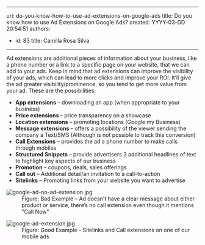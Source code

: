 

---
uri: do-you-know-how-to-use-ad-extensions-on-google-ads
title: Do you know how to use Ad Extensions on Google Ads?
created: YYYY-03-DD 20:54:51
authors:
  - id: 83
    title: Camilla Rosa Silva
---




<span class='intro'> <p class="ssw15-rteElement-P">Ad extensions are additional pieces of information about your business, like a phone number or a link to a specific page on your website, that we can add to your ads. Keep in mind that ad extensions can improve the visibility of your ads, which can lead to more clicks and improve your ROI. It’ll give the ad greater visibility/prominence, so you tend to get more value from your ad. These are the possibilities&#58;<br></p> </span>

<ul><li> 
      <b>App extensions </b>– downloading an app (when appropriate to your business)<br></li><li> 
      <b>Price extensions </b>– price transparency on a showcase</li><li> 
      <b>Location extensions</b> – promoting locations (Google my Business)</li><li> 
      <b>Message extensions </b>– offers a possibility of the viewer sending the company a Text/SMS (Although is not possible to track this conversion)</li><li> 
      <b>Call Extensions</b> – provides the ad a phone number to make calls through mobiles</li><li> 
      <b>Structured Snippets </b>– provide advertisers 3 additional headlines of text to highlight key aspects of our business</li><li> 
      <b>Promotion</b> – coupons, deals, sales offerings</li><li> 
      <b>Call out</b> – Additional detail/an invitation to a call-to-action</li><li> 
      <b>Sitelinks</b> – Promoting links from your website you want to advertise</li></ul><dl class="badImage"><dt>
      <img src="/PublishingImages/google-ad-no-ad-extension.jpg" alt="google-ad-no-ad-extension.jpg" />
   </dt><dd>Figure&#58; Bad Example – Ad doesn't have a clear message about either product or service, there’s no call extension even though it mentions &quot;Call Now&quot;​<br></dd></dl><dl class="goodImage"><dt><img src="/PublishingImages/google-ad-extension.jpg" alt="google-ad-extension.jpg" />​<br></dt><dd>Figure&#58; Good Example - Sitelinks and Call extensions on one of our mobile ads​</dd></dl>​


